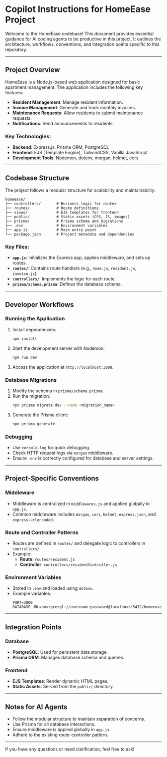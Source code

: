 # Copilot Instructions for HomeEase Project

Welcome to the HomeEase codebase! This document provides essential guidance for AI coding agents to be productive in this project. It outlines the architecture, workflows, conventions, and integration points specific to this repository.

---

## Project Overview

HomeEase is a Node.js-based web application designed for basic apartment management. The application includes the following key features:
- **Resident Management**: Manage resident information.
- **Invoice Management**: Generate and track monthly invoices.
- **Maintenance Requests**: Allow residents to submit maintenance requests.
- **Notifications**: Send announcements to residents.

### Key Technologies:
- **Backend**: Express.js, Prisma ORM, PostgreSQL
- **Frontend**: EJS (Template Engine), TailwindCSS, Vanilla JavaScript
- **Development Tools**: Nodemon, dotenv, morgan, helmet, cors

---

## Codebase Structure

The project follows a modular structure for scalability and maintainability:

```
homeease/
├── controllers/       # Business logic for routes
├── routes/            # Route definitions
├── views/             # EJS templates for frontend
├── public/            # Static assets (CSS, JS, images)
├── prisma/            # Prisma schema and migrations
├── .env               # Environment variables
├── app.js             # Main entry point
└── package.json       # Project metadata and dependencies
```

### Key Files:
- **`app.js`**: Initializes the Express app, applies middleware, and sets up routes.
- **`routes/`**: Contains route handlers (e.g., `home.js`, `resident.js`, `invoice.js`).
- **`controllers/`**: Implements the logic for each route.
- **`prisma/schema.prisma`**: Defines the database schema.

---

## Developer Workflows

### Running the Application
1. Install dependencies:
   ```bash
   npm install
   ```
2. Start the development server with Nodemon:
   ```bash
   npm run dev
   ```
3. Access the application at `http://localhost:3000`.

### Database Migrations
1. Modify the schema in `prisma/schema.prisma`.
2. Run the migration:
   ```bash
   npx prisma migrate dev --name <migration_name>
   ```
3. Generate the Prisma client:
   ```bash
   npx prisma generate
   ```

### Debugging
- Use `console.log` for quick debugging.
- Check HTTP request logs via `morgan` middleware.
- Ensure `.env` is correctly configured for database and server settings.

---

## Project-Specific Conventions

### Middleware
- Middleware is centralized in `middlewares.js` and applied globally in `app.js`.
- Common middleware includes `morgan`, `cors`, `helmet`, `express.json`, and `express.urlencoded`.

### Route and Controller Patterns
- Routes are defined in `routes/` and delegate logic to controllers in `controllers/`.
- Example:
  - **Route**: `routes/resident.js`
  - **Controller**: `controllers/residentController.js`

### Environment Variables
- Stored in `.env` and loaded using `dotenv`.
- Example variables:
  ```plaintext
  PORT=3000
  DATABASE_URL=postgresql://username:password@localhost:5432/homeease
  ```

---

## Integration Points

### Database
- **PostgreSQL**: Used for persistent data storage.
- **Prisma ORM**: Manages database schema and queries.

### Frontend
- **EJS Templates**: Render dynamic HTML pages.
- **Static Assets**: Served from the `public/` directory.

---

## Notes for AI Agents
- Follow the modular structure to maintain separation of concerns.
- Use Prisma for all database interactions.
- Ensure middleware is applied globally in `app.js`.
- Adhere to the existing route-controller pattern.

---

If you have any questions or need clarification, feel free to ask!